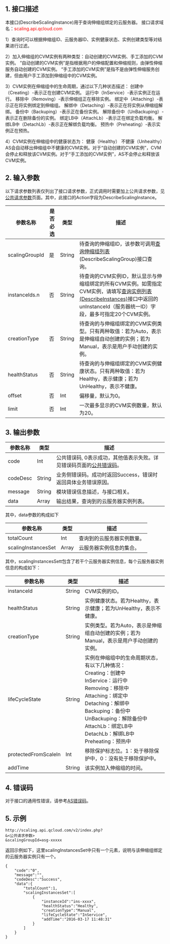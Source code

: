 ## 1. 接口描述
本接口(DescribeScalingInstance)用于查询伸缩组绑定的云服务器。
接口请求域名：<font style="color:red">scaling.api.qcloud.com</font>

1）查询时可以根据伸缩组ID、云服务器ID、实例健康状态、实例创建类型等对结果进行过滤。

2）加入伸缩组的CVM实例有两种类型：自动创建的CVM实例、手工添加的CVM实例。
“自动创建的CVM实例”是指根据用户的伸缩配置和伸缩规则，由弹性伸缩服务自动创建的CVM实例。
“手工添加的CVM实例”是指不是由弹性伸缩服务创建，但由用户手工添加到伸缩组中的CVM实例。

3）CVM实例在伸缩组中的生命周期，通过以下几种状态描述：
创建中（Creating）-表示正在创建CVM实例。
运行中（InService）-表示实例正在运行。
移除中（Removing）-表示伸缩组正在移除实例。
绑定中（Attaching）-表示正在将实例绑定到伸缩组。
解绑中（Detaching）-表示正在将实例从伸缩组解绑。
备份中（Backuping）-表示正在备份实例。
解除备份中（UnBackuping）-表示正在删除备份的实例。
绑定LB中（AttachLb）-表示正在绑定负载均衡。
解绑LB中（DetachLb）-表示正在解绑负载均衡。
预热中（Preheating）-表示实例正在预热。

4）CVM实例在伸缩组中的健康状态为：
健康（Healthy）
不健康（Unhealthy）
AS会自动移出伸缩组中不健康的CVM实例。对于“自动创建的CVM实例”，CVM会停止和释放该CVM实例。对于“手工添加的CVM实例”，AS不会停止和释放该CVM实例。

## 2. 输入参数
以下请求参数列表仅列出了接口请求参数，正式调用时需要加上公共请求参数，见<a href="/doc/api/372/4153" title="公共请求参数">公共请求参数</a>页面。其中，此接口的Action字段为DescribeScalingInstance。

| 参数名称 | 是否必选  | 类型 | 描述 |
|---------|---------|---------|---------|
| scalingGroupId | 是 | String | 待查询的伸缩组ID，该参数可调用<a href="/doc/api/372/查询伸缩组列表" title="查询伸缩组列表">查询伸缩组列表</a>(DescribeScalingGroup)接口查询。|
| instanceIds.n  | 否 | String | 待查询的CVM实例ID，默认显示与伸缩组绑定的所有CVM实例。如需指定CVM实例，请填写<a href="/doc/api/229/831" title="DescribeInstances">查询实例列表(DescribeInstances)</a>接口中返回的unInstanceId（服务器统一ID）字段，最多可指定20个CVM实例。|
| creationType | 否 | String | 待查询的与伸缩组绑定的CVM实例类型。只有两种取值：若为Auto，表示是伸缩组自动创建的实例；若为Manual，表示是用户手动创建的实例。|
| healthStatus | 否 | String | 待查询的与伸缩组绑定的CVM实例健康状态。只有两种取值：若为Healthy，表示健康；若为UnHealthy，表示不健康。|
| offset | 否 | Int | 偏移量，默认为0。|
| limit | 否 | Int |一次最多显示的CVM实例数量，默认为20。 |

## 3. 输出参数
| 参数名称 | 类型 | 描述 |
|---------|---------|---------|
| code | Int | 公共错误码, 0表示成功，其他值表示失败。详见错误码页面的<a href="http://tcecqpoc.fsphere.cn/doc/api/372/%E9%94%99%E8%AF%AF%E7%A0%81#1.E3.80.81.E5.85.AC.E5.85.B1.E9.94.99.E8.AF.AF.E7.A0.81" title="公共错误码">公共错误码</a>。|
| codeDesc | String |业务侧错误码。成功时返回Success，错误时返回具体业务错误原因。|
| message | String | 模块错误信息描述，与接口相关。|
| data | Array | 输出结果，查询到的云服务器实例列表。 |

其中，data参数的构成如下

| 参数名称 | 类型 | 描述 |
|---------|---------|---------|
| totalCount | Int | 查询到的云服务器实例数量。 |
| scalingInstancesSet | Array | 云服务器实例信息的集合。 |

其中，scalingInstancesSett包含了若干个云服务器实例信息，每个云服务器实例信息的构成如下：

| 参数名称 | 类型 | 描述 |
|---------|---------|---------|
| instanceId | String |CVM实例的ID。| 
| healthStatus | String | 实例健康状态。若为Healthy，表示健康；若为UnHealthy，表示不健康。 | 
| creationType | String |  实例类型。若为Auto，表示是伸缩组自动创建的实例；若为Manual，表示是用户手动创建的实例。| 
| lifeCycleState | String | 实例在伸缩组中的生命周期状态，有以下几种情况： <br>Creating：创建中<br>InService：运行中<br>Removing：移除中<br>Attaching：绑定中<br>Detaching：解绑中<br>Backuping：备份中<br>UnBackuping：解除备份中<br>AttachLb：绑定LB中<br>DetachLb：解绑LB中<br>Preheating：预热中|
|protectedFromScaleIn|Int|移除保护标志位。1：处于移除保护中，0：没有处于移除保护中。| 
|addTime | String | 该实例加入伸缩组的时间。| 

## 4. 错误码
对于接口的通用性错误，请参考[AS错误码](http://tcecqpoc.fsphere.cn/doc/api/372/4173)。

## 5. 示例
```
http://scaling.api.qcloud.com/v2/index.php?
&<公共请求参数>
&scalingGroupId=asg-xxxxx
```
返回示例如下，这里scalingInstancesSet中只有一个元素，说明与该伸缩组绑定的云服务器实例只有一个。
```
{
    "code":"0",
    "message":"",
    "codeDesc":"Success",     
    "data":{
        "totalCount":1,
        "scalingInstancesSet":[
            {
                "instanceId":"ins-xxxx",
                "healthStatus":"Healthy",
                "creationType":"Manual",
                "lifeCycleState":"InService",
                "addTime":"2016-03-17 11:48:31"
            }
        ]
    }
}
```

